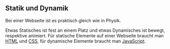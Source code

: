 ## Statik und Dynamik
Bei einer Webseite ist es praktisch gleich wie in Physik.


Etwas Statisches ist fest an einem Platz und etwas Dynamisches ist bewegt, respektive animiert.
Für statische Elemente auf einer Webseite braucht man [HTML](/de/wiki/html) und [CSS](/de/wiki/css), für dynamische Elemente braucht man [JavaScript](/de/wiki/javascript).
